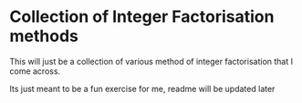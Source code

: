 # Collection of Integer Factorisation methods
This will just be a collection of various method of integer factorisation that I come across. 

Its just meant to be a fun exercise for me, readme will be updated later
